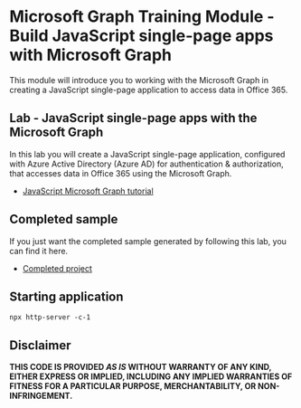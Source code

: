 # Microsoft Graph Training Module - Build JavaScript single-page apps with Microsoft Graph

This module will introduce you to working with the Microsoft Graph in creating a JavaScript single-page application to access data in Office 365.

## Lab - JavaScript single-page apps with the Microsoft Graph

In this lab you will create a JavaScript single-page application, configured with Azure Active Directory (Azure AD) for authentication & authorization, that accesses data in Office 365 using the Microsoft Graph.

- [JavaScript Microsoft Graph tutorial](https://docs.microsoft.com/graph/tutorials/javascript)

## Completed sample

If you just want the completed sample generated by following this lab, you can find it here.

- [Completed project](demo)

## Starting application

```
npx http-server -c-1
```

## Disclaimer

**THIS CODE IS PROVIDED *AS IS* WITHOUT WARRANTY OF ANY KIND, EITHER EXPRESS OR IMPLIED, INCLUDING ANY IMPLIED WARRANTIES OF FITNESS FOR A PARTICULAR PURPOSE, MERCHANTABILITY, OR NON-INFRINGEMENT.**
